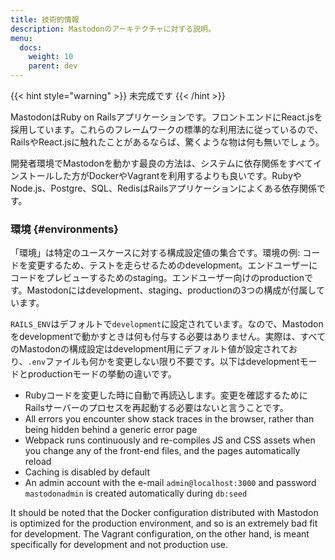 ```yaml
---
title: 技術的情報
description: Mastodonのアーキテクチャに対する説明。
menu:
  docs:
    weight: 10
    parent: dev
---
```


{{< hint style="warning" >}}
未完成です
{{< /hint >}}

MastodonはRuby on Railsアプリケーションです。フロントエンドにReact.jsを採用しています。これらのフレームワークの標準的な利用法に従っているので、RailsやReact.jsに触れたことがあるならば、驚くような物は何も無いでしょう。

開発者環境でMastodonを動かす最良の方法は、システムに依存関係をすべてインストールした方がDockerやVagrantを利用するよりも良いです。RubyやNode.js、Postgre、SQL、RedisはRailsアプリケーションによくある依存関係です。

### 環境 {#environments}

「環境」は特定のユースケースに対する構成設定値の集合です。環境の例: コードを変更するため、テストを走らせるためのdevelopment。エンドユーザーにコードをプレビューするためのstaging。エンドユーザー向けのproductionです。Mastodonにはdevelopment、staging、productionの3つの構成が付属しています。

`RAILS_ENV`はデフォルトで`development`に設定されています。なので、Mastodonをdevelopmentで動かすときは何も付与する必要はありません。実際は、すべてのMastodonの構成設定はdevelopment用にデフォルト値が設定されており、`.env`ファイルも何かを変更しない限り不要です。以下はdevelopmentモードとproductionモードの挙動の違いです。

* Rubyコードを変更した時に自動で再読込します。変更を確認するためにRailsサーバーのプロセスを再起動する必要はないと言うことです。
* All errors you encounter show stack traces in the browser, rather than being hidden behind a generic error page
* Webpack runs continuously and re-compiles JS and CSS assets when you change any of the front-end files, and the pages automatically reload
* Caching is disabled by default
* An admin account with the e-mail `admin@localhost:3000` and password `mastodonadmin` is created automatically during `db:seed`

It should be noted that the Docker configuration distributed with Mastodon is optimized for the production environment, and so is an extremely bad fit for development. The Vagrant configuration, on the other hand, is meant specifically for development and not production use.


